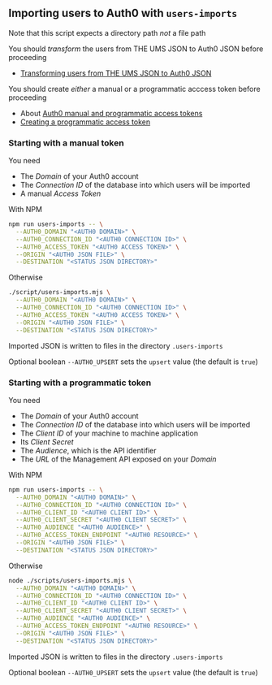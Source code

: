## Importing users to Auth0 with `users-imports`

Note that this script expects a directory path _not_ a file path

You should _transform_ the users from THE UMS JSON to Auth0 JSON before proceeding

- [Transforming users from THE UMS JSON to Auth0 JSON](./transforming-users-from-the-ums-json-to-auth0-json.md)

You should create _either_ a manual or a programmatic acccess token before proceeding

- About [Auth0 manual and programmatic access tokens](./auth0-manual-and-programmatic-access-tokens.md)
- [Creating a programmatic access token](./creating-a-programmatic-access-token.md)

### Starting with a manual token

You need

- The _Domain_ of your Auth0 account
- The _Connection ID_ of the database into which users will be imported
- A manual _Access Token_

With NPM

```bash
npm run users-imports -- \
  --AUTH0_DOMAIN "<AUTH0 DOMAIN>" \
  --AUTH0_CONNECTION_ID "<AUTH0 CONNECTION ID>" \
  --AUTH0_ACCESS_TOKEN "<AUTH0 ACCESS TOKEN>" \
  --ORIGIN "<AUTH0 JSON FILE>" \
  --DESTINATION "<STATUS JSON DIRECTORY>"
```

Otherwise

```bash
./script/users-imports.mjs \
  --AUTH0_DOMAIN "<AUTH0 DOMAIN>" \
  --AUTH0_CONNECTION_ID "<AUTH0 CONNECTION ID>" \
  --AUTH0_ACCESS_TOKEN "<AUTH0 ACCESS TOKEN>" \
  --ORIGIN "<AUTH0 JSON FILE>" \
  --DESTINATION "<STATUS JSON DIRECTORY>"
```

Imported JSON is written to files in the directory `.users-imports`

Optional boolean `--AUTH0_UPSERT` sets the `upsert` value (the default is `true`)

### Starting with a programmatic token

You need

- The _Domain_ of your Auth0 account
- The _Connection ID_ of the database into which users will be imported
- The _Client ID_ of your machine to machine application
- Its _Client Secret_
- The _Audience_, which is the API identifier
- The _URL_ of the Management API exposed on your _Domain_

With NPM

```bash
npm run users-imports -- \
  --AUTH0_DOMAIN "<AUTH0 DOMAIN>" \
  --AUTH0_CONNECTION_ID "<AUTH0 CONNECTION ID>" \
  --AUTH0_CLIENT_ID "<AUTH0 CLIENT ID>" \
  --AUTH0_CLIENT_SECRET "<AUTH0 CLIENT SECRET>" \
  --AUTH0_AUDIENCE "<AUTH0 AUDIENCE>" \
  --AUTH0_ACCESS_TOKEN_ENDPOINT "<AUTH0 RESOURCE>" \
  --ORIGIN "<AUTH0 JSON FILE>" \
  --DESTINATION "<STATUS JSON DIRECTORY>"
```

Otherwise

```bash
node ./scripts/users-imports.mjs \
  --AUTH0_DOMAIN "<AUTH0 DOMAIN>" \
  --AUTH0_CONNECTION_ID "<AUTH0 CONNECTION ID>" \
  --AUTH0_CLIENT_ID "<AUTH0 CLIENT ID>" \
  --AUTH0_CLIENT_SECRET "<AUTH0 CLIENT SECRET>" \
  --AUTH0_AUDIENCE "<AUTH0 AUDIENCE>" \
  --AUTH0_ACCESS_TOKEN_ENDPOINT "<AUTH0 RESOURCE>" \
  --ORIGIN "<AUTH0 JSON FILE>" \
  --DESTINATION "<STATUS JSON DIRECTORY>"
```

Imported JSON is written to files in the directory `.users-imports`

Optional boolean `--AUTH0_UPSERT` sets the `upsert` value (the default is `true`)
